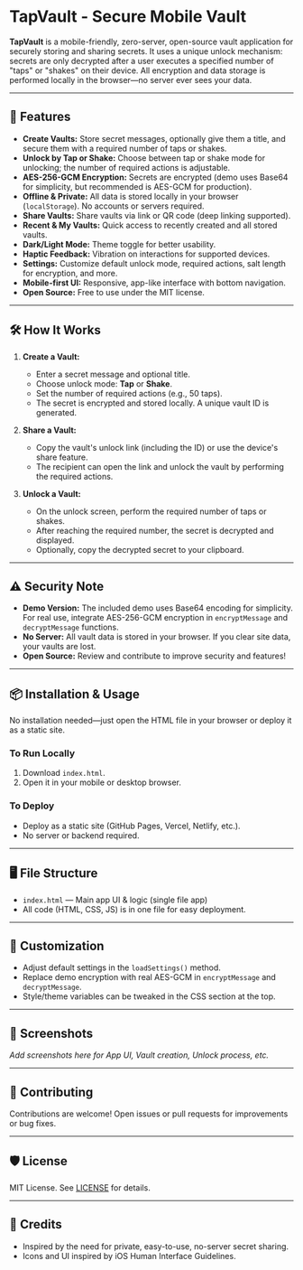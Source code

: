 # TapVault - Secure Mobile Vault

**TapVault** is a mobile-friendly, zero-server, open-source vault application for securely storing and sharing secrets. It uses a unique unlock mechanism: secrets are only decrypted after a user executes a specified number of "taps" or "shakes" on their device. All encryption and data storage is performed locally in the browser—no server ever sees your data.

---

## 🚀 Features

- **Create Vaults:** Store secret messages, optionally give them a title, and secure them with a required number of taps or shakes.
- **Unlock by Tap or Shake:** Choose between tap or shake mode for unlocking; the number of required actions is adjustable.
- **AES-256-GCM Encryption:** Secrets are encrypted (demo uses Base64 for simplicity, but recommended is AES-GCM for production).
- **Offline & Private:** All data is stored locally in your browser (`localStorage`). No accounts or servers required.
- **Share Vaults:** Share vaults via link or QR code (deep linking supported).
- **Recent & My Vaults:** Quick access to recently created and all stored vaults.
- **Dark/Light Mode:** Theme toggle for better usability.
- **Haptic Feedback:** Vibration on interactions for supported devices.
- **Settings:** Customize default unlock mode, required actions, salt length for encryption, and more.
- **Mobile-first UI:** Responsive, app-like interface with bottom navigation.
- **Open Source:** Free to use under the MIT license.

---

## 🛠 How It Works

1. **Create a Vault:**
   - Enter a secret message and optional title.
   - Choose unlock mode: **Tap** or **Shake**.
   - Set the number of required actions (e.g., 50 taps).
   - The secret is encrypted and stored locally. A unique vault ID is generated.

2. **Share a Vault:**
   - Copy the vault's unlock link (including the ID) or use the device's share feature.
   - The recipient can open the link and unlock the vault by performing the required actions.

3. **Unlock a Vault:**
   - On the unlock screen, perform the required number of taps or shakes.
   - After reaching the required number, the secret is decrypted and displayed.
   - Optionally, copy the decrypted secret to your clipboard.

---

## ⚠️ Security Note

- **Demo Version:** The included demo uses Base64 encoding for simplicity. For real use, integrate AES-256-GCM encryption in `encryptMessage` and `decryptMessage` functions.
- **No Server:** All vault data is stored in your browser. If you clear site data, your vaults are lost.
- **Open Source:** Review and contribute to improve security and features!

---

## 📦 Installation & Usage

No installation needed—just open the HTML file in your browser or deploy it as a static site.

### To Run Locally

1. Download `index.html`.
2. Open it in your mobile or desktop browser.

### To Deploy

- Deploy as a static site (GitHub Pages, Vercel, Netlify, etc.).
- No server or backend required.

---

## 🖥️ File Structure

- `index.html` — Main app UI & logic (single file app)
- All code (HTML, CSS, JS) is in one file for easy deployment.

---

## 📝 Customization

- Adjust default settings in the `loadSettings()` method.
- Replace demo encryption with real AES-GCM in `encryptMessage` and `decryptMessage`.
- Style/theme variables can be tweaked in the CSS section at the top.

---

## 📱 Screenshots

*Add screenshots here for App UI, Vault creation, Unlock process, etc.*

---

## 🤝 Contributing

Contributions are welcome! Open issues or pull requests for improvements or bug fixes.

---

## 🛡️ License

MIT License. See [LICENSE](LICENSE) for details.

---

## 👏 Credits

- Inspired by the need for private, easy-to-use, no-server secret sharing.
- Icons and UI inspired by iOS Human Interface Guidelines.

